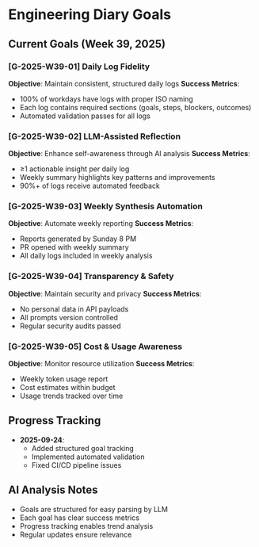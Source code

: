 # Engineering Diary Goals

## Current Goals (Week 39, 2025)

### [G-2025-W39-01] Daily Log Fidelity
**Objective**: Maintain consistent, structured daily logs
**Success Metrics**:
- 100% of workdays have logs with proper ISO naming
- Each log contains required sections (goals, steps, blockers, outcomes)
- Automated validation passes for all logs

### [G-2025-W39-02] LLM-Assisted Reflection
**Objective**: Enhance self-awareness through AI analysis
**Success Metrics**:
- ≥1 actionable insight per daily log
- Weekly summary highlights key patterns and improvements
- 90%+ of logs receive automated feedback

### [G-2025-W39-03] Weekly Synthesis Automation
**Objective**: Automate weekly reporting
**Success Metrics**:
- Reports generated by Sunday 8 PM
- PR opened with weekly summary
- All daily logs included in weekly analysis

### [G-2025-W39-04] Transparency & Safety
**Objective**: Maintain security and privacy
**Success Metrics**:
- No personal data in API payloads
- All prompts version controlled
- Regular security audits passed

### [G-2025-W39-05] Cost & Usage Awareness
**Objective**: Monitor resource utilization
**Success Metrics**:
- Weekly token usage report
- Cost estimates within budget
- Usage trends tracked over time

## Progress Tracking
- **2025-09-24**: 
  - Added structured goal tracking
  - Implemented automated validation
  - Fixed CI/CD pipeline issues

## AI Analysis Notes
- Goals are structured for easy parsing by LLM
- Each goal has clear success metrics
- Progress tracking enables trend analysis
- Regular updates ensure relevance
